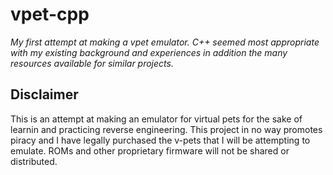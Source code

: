 # vpet-cpp
*My first attempt at making a vpet emulator. C++ seemed most appropriate with my existing background and experiences in addition the many resources available for similar projects.*

## Disclaimer 
This is an attempt at making an emulator for virtual pets for the sake of learnin and practicing reverse engineering. This project in no way promotes piracy and I have legally purchased the v-pets that I will be attempting to emulate. 
ROMs and other proprietary firmware will not be shared or distributed.
